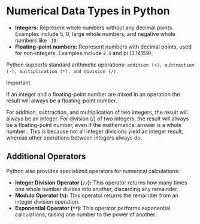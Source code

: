 # Numerical Data Types in Python

- **Integers:** Represent whole numbers without any decimal points. Examples include 5, 0, large whole numbers, and negative whole numbers like `-10`.    
- **Floating-point numbers:** Represent numbers with decimal points, used for non-integers. Examples include `2.5` and pi (3.14159).

Python supports standard arithmetic operations: `addition (+), subtraction (-), multiplication (*), and division (/)`.

>[!IMPORTANT]
>If an integer and a floating-point number are mixed in an operation the result will always be a floating-point number.
    
For addition, subtraction, and multiplication of two integers, the result will always be an integer. For division (/) of two integers, the result will always be a floating-point number, even if the mathematical answer is a whole number . This is because not all integer divisions yield an integer result, whereas other operations between integers always do.
## Additional Operators

Python also provides specialized operators for numerical calculations:

- **Integer Division Operator (`//`):** This operator returns how many times one whole number divides into another, discarding any remainder. 
- **Modulo Operator (`%`):** This operator returns the remainder from an integer division operation.
- **Exponential Operator (`**`)**: This operator performs exponential calculations, raising one number to the power of another.